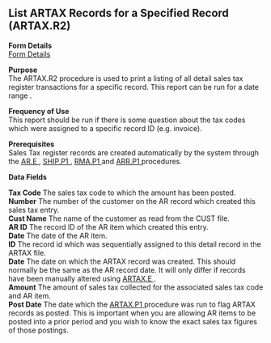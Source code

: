 ##  List ARTAX Records for a Specified Record (ARTAX.R2)

<PageHeader />

**Form Details**  
[ Form Details ](ARTAX-R2-1/README.md)   

**Purpose**  
The ARTAX.R2 procedure is used to print a listing of all detail sales tax
register transactions for a specific record. This report can be run for a date
range .

**Frequency of Use**  
This report should be run if there is some question about the tax codes which
were assigned to a specific record ID (e.g. invoice).

**Prerequisites**  
Sales Tax register records are created automatically by the system through the [ AR.E ](../../AR-ENTRY/AR-E/README.md) , [ SHIP.P1 ](../../../duplicates/SHIP-P1/README.md) , [ RMA.P1 ](RMA-P1.htm) and [ ARR.P1 ](../../AR-PROCESS/ARR-P1/README.md) procedures. 

**Data Fields**

**Tax Code** The sales tax code to which the amount has been posted.  
**Number** The number of the customer on the AR record which created this
sales tax entry.  
**Cust Name** The name of the customer as read from the CUST file.  
**AR ID** The record ID of the AR item which created this entry.  
**Date** The date of the AR item.  
**ID** The record id which was sequentially assigned to this detail record in
the ARTAX file.  
**Date** The date on which the ARTAX record was created. This should normally be the same as the AR record date. It will only differ if records have been manually altered using [ ARTAX.E ](../../../../rover/AR-OVERVIEW/AR-ENTRY/ARTAX-E/README.md) .   
**Amount** The amount of sales tax collected for the associated sales tax code
and AR item.  
**Post Date** The date which the [ ARTAX.P1 ](ARTAX-P1/README.md) procedure was run to flag ARTAX records as posted. This is important when you are allowing AR items to be posted into a prior period and you wish to know the exact sales tax figures of those postings.   
  
<badge text= "Version 8.10.57" vertical="middle" />

<PageFooter />